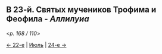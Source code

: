
## В 23-й. Святых мучеников Трофима и Феофила - *Аллилуиа*

<*p. 168 / 110*>

[← 22-е](07_22_MES.ru.md) | [Июль](README.md#23-й) | [24-е →](07_24_MES.ru.md)
